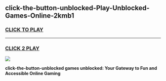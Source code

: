 
## click-the-button-unblocked-Play-Unblocked-Games-Online-2kmb1
<h3>
<a href="https://premium76.site?title=click-the-button-unblocked&ref=25A">CLICK TO PLAY</a></h3>
<hr>

<h3>
<a href="https://premium76.site?title=click-the-button-unblocked&ref=25A">CLICK 2 PLAY</a>
  
</h3>

<a href="https://premium76.site?title=click-the-button-unblocked&ref=25A"><img src="https://clearcache.store/games.png"></a>


**click-the-button-unblocked games unblocked: Your Gateway to Fun and Accessible Online Gaming**

